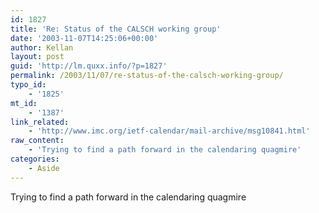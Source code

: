 ```yaml
---
id: 1827
title: 'Re: Status of the CALSCH working group'
date: '2003-11-07T14:25:06+00:00'
author: Kellan
layout: post
guid: 'http://lm.quxx.info/?p=1827'
permalink: /2003/11/07/re-status-of-the-calsch-working-group/
typo_id:
    - '1825'
mt_id:
    - '1387'
link_related:
    - 'http://www.imc.org/ietf-calendar/mail-archive/msg10841.html'
raw_content:
    - 'Trying to find a path forward in the calendaring quagmire'
categories:
    - Aside
---
```


Trying to find a path forward in the calendaring quagmire